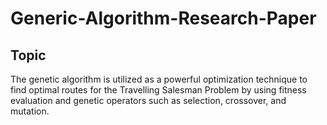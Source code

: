 # Generic-Algorithm-Research-Paper
## Topic

The genetic algorithm is utilized as a powerful optimization technique to find optimal routes for the Travelling Salesman Problem by using fitness evaluation and genetic operators such as selection, crossover, and mutation. 